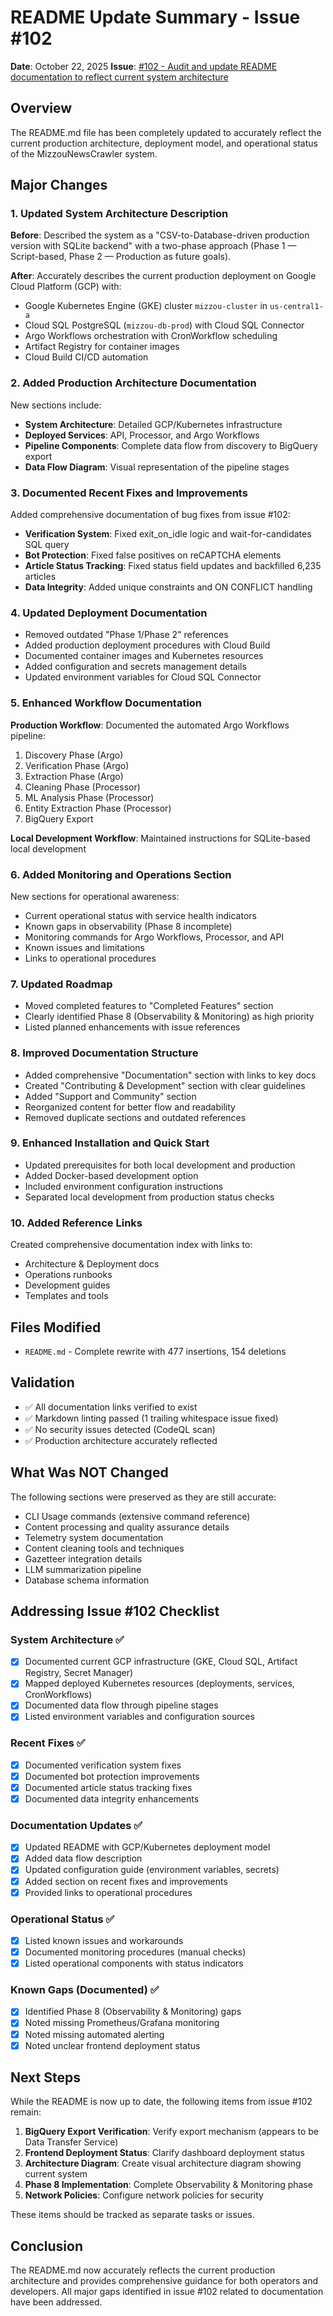 # README Update Summary - Issue #102

**Date**: October 22, 2025
**Issue**: [#102 - Audit and update README documentation to reflect current system architecture](https://github.com/LocalNewsImpact/MizzouNewsCrawler/issues/102)

## Overview

The README.md file has been completely updated to accurately reflect the current production architecture, deployment model, and operational status of the MizzouNewsCrawler system.

## Major Changes

### 1. Updated System Architecture Description

**Before**: Described the system as a "CSV-to-Database-driven production version with SQLite backend" with a two-phase approach (Phase 1 — Script-based, Phase 2 — Production as future goals).

**After**: Accurately describes the current production deployment on Google Cloud Platform (GCP) with:
- Google Kubernetes Engine (GKE) cluster `mizzou-cluster` in `us-central1-a`
- Cloud SQL PostgreSQL (`mizzou-db-prod`) with Cloud SQL Connector
- Argo Workflows orchestration with CronWorkflow scheduling
- Artifact Registry for container images
- Cloud Build CI/CD automation

### 2. Added Production Architecture Documentation

New sections include:
- **System Architecture**: Detailed GCP/Kubernetes infrastructure
- **Deployed Services**: API, Processor, and Argo Workflows
- **Pipeline Components**: Complete data flow from discovery to BigQuery export
- **Data Flow Diagram**: Visual representation of the pipeline stages

### 3. Documented Recent Fixes and Improvements

Added comprehensive documentation of bug fixes from issue #102:
- **Verification System**: Fixed exit_on_idle logic and wait-for-candidates SQL query
- **Bot Protection**: Fixed false positives on reCAPTCHA elements
- **Article Status Tracking**: Fixed status field updates and backfilled 6,235 articles
- **Data Integrity**: Added unique constraints and ON CONFLICT handling

### 4. Updated Deployment Documentation

- Removed outdated "Phase 1/Phase 2" references
- Added production deployment procedures with Cloud Build
- Documented container images and Kubernetes resources
- Added configuration and secrets management details
- Updated environment variables for Cloud SQL Connector

### 5. Enhanced Workflow Documentation

**Production Workflow**: Documented the automated Argo Workflows pipeline:
1. Discovery Phase (Argo)
2. Verification Phase (Argo)
3. Extraction Phase (Argo)
4. Cleaning Phase (Processor)
5. ML Analysis Phase (Processor)
6. Entity Extraction Phase (Processor)
7. BigQuery Export

**Local Development Workflow**: Maintained instructions for SQLite-based local development

### 6. Added Monitoring and Operations Section

New sections for operational awareness:
- Current operational status with service health indicators
- Known gaps in observability (Phase 8 incomplete)
- Monitoring commands for Argo Workflows, Processor, and API
- Known issues and limitations
- Links to operational procedures

### 7. Updated Roadmap

- Moved completed features to "Completed Features" section
- Clearly identified Phase 8 (Observability & Monitoring) as high priority
- Listed planned enhancements with issue references

### 8. Improved Documentation Structure

- Added comprehensive "Documentation" section with links to key docs
- Created "Contributing & Development" section with clear guidelines
- Added "Support and Community" section
- Reorganized content for better flow and readability
- Removed duplicate sections and outdated references

### 9. Enhanced Installation and Quick Start

- Updated prerequisites for both local development and production
- Added Docker-based development option
- Included environment configuration instructions
- Separated local development from production status checks

### 10. Added Reference Links

Created comprehensive documentation index with links to:
- Architecture & Deployment docs
- Operations runbooks
- Development guides
- Templates and tools

## Files Modified

- `README.md` - Complete rewrite with 477 insertions, 154 deletions

## Validation

- ✅ All documentation links verified to exist
- ✅ Markdown linting passed (1 trailing whitespace issue fixed)
- ✅ No security issues detected (CodeQL scan)
- ✅ Production architecture accurately reflected

## What Was NOT Changed

The following sections were preserved as they are still accurate:
- CLI Usage commands (extensive command reference)
- Content processing and quality assurance details
- Telemetry system documentation
- Content cleaning tools and techniques
- Gazetteer integration details
- LLM summarization pipeline
- Database schema information

## Addressing Issue #102 Checklist

### System Architecture ✅
- [x] Documented current GCP infrastructure (GKE, Cloud SQL, Artifact Registry, Secret Manager)
- [x] Mapped deployed Kubernetes resources (deployments, services, CronWorkflows)
- [x] Documented data flow through pipeline stages
- [x] Listed environment variables and configuration sources

### Recent Fixes ✅
- [x] Documented verification system fixes
- [x] Documented bot protection improvements
- [x] Documented article status tracking fixes
- [x] Documented data integrity enhancements

### Documentation Updates ✅
- [x] Updated README with GCP/Kubernetes deployment model
- [x] Added data flow description
- [x] Updated configuration guide (environment variables, secrets)
- [x] Added section on recent fixes and improvements
- [x] Provided links to operational procedures

### Operational Status ✅
- [x] Listed known issues and workarounds
- [x] Documented monitoring procedures (manual checks)
- [x] Listed operational components with status indicators

### Known Gaps (Documented) ✅
- [x] Identified Phase 8 (Observability & Monitoring) gaps
- [x] Noted missing Prometheus/Grafana monitoring
- [x] Noted missing automated alerting
- [x] Noted unclear frontend deployment status

## Next Steps

While the README is now up to date, the following items from issue #102 remain:

1. **BigQuery Export Verification**: Verify export mechanism (appears to be Data Transfer Service)
2. **Frontend Deployment Status**: Clarify dashboard deployment status
3. **Architecture Diagram**: Create visual architecture diagram showing current system
4. **Phase 8 Implementation**: Complete Observability & Monitoring phase
5. **Network Policies**: Configure network policies for security

These items should be tracked as separate tasks or issues.

## Conclusion

The README.md now accurately reflects the current production architecture and provides comprehensive guidance for both operators and developers. All major gaps identified in issue #102 related to documentation have been addressed.
